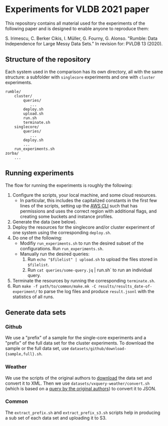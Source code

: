 # Experiments for VLDB 2021 paper

This repository contains all material used for the experiments of the following paper and is designed to enable anyone to reproduce them:

S. Irimescu, C. Berker Cikis, I. Müller, G. Fourny, G. Alonso. "Rumble: Data Independence for Large Messy Data Sets." In revision for: PVLDB 13 (2020).

## Structure of the repository

Each system used in the comparison has its own directory, all with the same structure: a subfolder with `singlecore` experiments and one with `cluster` experiments.

```
rumble/
    cluster/
        queries/
           ...
        deploy.sh
        upload.sh
        run.sh
        terminate.sh
    singlecore/
        queries/
           ...
        deploy.sh
        ...
    run_experiments.sh
zorba/
    ...
```

## Running experiments

The flow for running the experiments is roughly the following:

1. Configure the scripts, your local machine, and some cloud resources.
   * In particular, this includes the capitalized constants in the first few lines of the scripts, setting up the [AWS CLI](https://docs.aws.amazon.com/cli/latest/userguide/cli-chap-install.html) such that has permissions and uses the correct region with additional flags, and creating some buckets and instance profiles.
1. Generate the data (see below).
1. Deploy the resources for the singlecore and/or cluster experiment of one system using the corresponding `deploy.sh`.
1. Do one of the following:
   * Modifiy `run_experiments.sh` to run the desired subset of the configurations. Run `run_experiments.sh`.
   * Manually run the desired queries:
      1. Run `echo "$filelist" | upload.sh` to upload the files stored in `$filelist`.
      1. Run `cat queries/some-query.jq` | run.sh` to run an individual query.
1. Terminate the resources by running the corresponding `terminate.sh`.
1. Run `make -f path/to/common/make.mk -C results/results_date-of-experiment/` to parse the log files and produce `result.jsonl` with the statistics of all runs.

## Generate data sets

### Github

We use a "prefix" of a sample for the single-core experiments and a "prefix" of the full data set for the cluster experiments. To download the sample or the full data set, use `datasets/github/download-{sample,full}.sh`.

### Weather

We use the scripts of the original authors to [download](https://github.com/apache/vxquery/blob/master/vxquery-benchmark/src/main/resources/noaa-ghcn-daily/scripts/) the data set and convert it to XML. Then we use `datasets/vxquery-weather/convert.sh` (which is based on a [query by the original authors](https://github.com/apache/vxquery/blob/master/vxquery-benchmark/src/main/resources/noaa-ghcn-daily/queries_json/q08_xml_to_json.xq)) to convert it to JSON.

### Common

The `extract_prefix.sh` and `extract_prefix_s3.sh` scripts help in producing a sub set of each data set and uploading it to S3.
